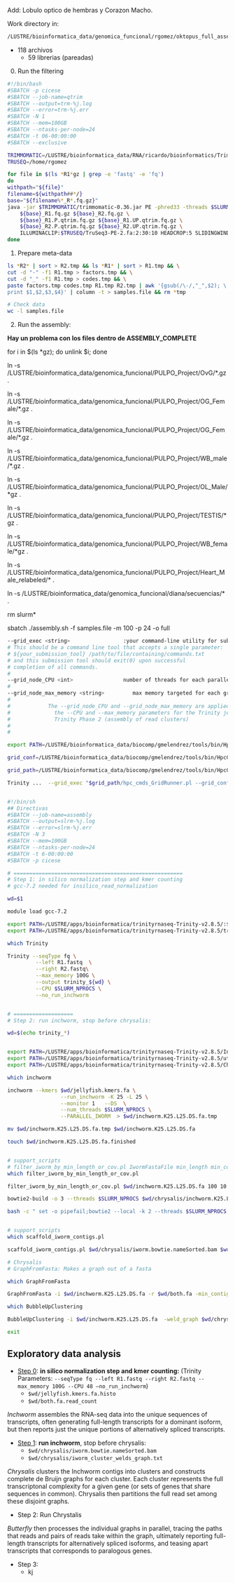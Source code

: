 Add: Lobulo optico de hembras y Corazon Macho.



Work directory in:

```bash
/LUSTRE/bioinformatica_data/genomica_funcional/rgomez/oktopus_full_assembly
```



- 118 archivos
  - 59 librerias (pareadas)



0) Run the filtering

```bash
#!/bin/bash
#SBATCH -p cicese
#SBATCH --job-name=qtrim 
#SBATCH --output=trm-%j.log 
#SBATCH --error=trm-%j.err 
#SBATCH -N 1
#SBATCH --mem=100GB
#SBATCH --ntasks-per-node=24 
#SBATCH -t 06-00:00:00 
#SBATCH --exclusive

TRIMMOMATIC=/LUSTRE/bioinformatica_data/RNA/ricardo/bioinformatics/Trimmomatic-0.36
TRUSEQ=/home/rgomez

for file in $(ls *R1*gz | grep -e 'fastq' -e 'fq') 
do 
withpath="${file}"
filename=${withpath##*/}
base="${filename%*_R*.fq.gz}" 
java -jar $TRIMMOMATIC/trimmomatic-0.36.jar PE -phred33 -threads $SLURM_NPROCS \
    ${base}_R1.fq.gz ${base}_R2.fq.gz \
    ${base}_R1.P.qtrim.fq.gz ${base}_R1.UP.qtrim.fq.gz \
    ${base}_R2.P.qtrim.fq.gz ${base}_R2.UP.qtrim.fq.gz \
    ILLUMINACLIP:$TRUSEQ/TruSeq3-PE-2.fa:2:30:10 HEADCROP:5 SLIDINGWINDOW:4:15 MINLEN:36 LEADING:5 TRAILING:5
done
```

1) Prepare meta-data

```bash
ls *R2* | sort > R2.tmp && ls *R1* | sort > R1.tmp && \
cut -d "-" -f1 R1.tmp > factors.tmp && \
cut -d "_" -f1 R1.tmp > codes.tmp && \
paste factors.tmp codes.tmp R1.tmp R2.tmp | awk '{gsub(/\-/,"_",$2); \
print $1,$2,$3,$4}' | column -t > samples.file && rm *tmp

# Check data
wc -l samples.file

```

2) Run the assembly:

**Hay un problema con los files dentro de ASSEMBLY_COMPLETE**

for i in $(ls *gz); do unlink $i; done



ln -s /LUSTRE/bioinformatica_data/genomica_funcional/PULPO_Project/OvG/*.gz .

ln -s /LUSTRE/bioinformatica_data/genomica_funcional/PULPO_Project/OG_Female/*.gz .

ln -s /LUSTRE/bioinformatica_data/genomica_funcional/PULPO_Project/OG_Female/*.gz .

ln -s /LUSTRE/bioinformatica_data/genomica_funcional/PULPO_Project/WB_male/*.gz .

ln -s /LUSTRE/bioinformatica_data/genomica_funcional/PULPO_Project/OL_Male/*gz .

ln -s /LUSTRE/bioinformatica_data/genomica_funcional/PULPO_Project/TESTIS/*gz .

ln -s /LUSTRE/bioinformatica_data/genomica_funcional/PULPO_Project/WB_female/*gz .

ln -s /LUSTRE/bioinformatica_data/genomica_funcional/PULPO_Project/Heart_Male_relabeled/* .

ln -s /LUSTRE/bioinformatica_data/genomica_funcional/diana/secuencias/* .



rm slurm*

sbatch ./assembly.sh -f samples.file -m 100 -p 24 -o full



```bash
--grid_exec <string>                 :your command-line utility for submitting jobs to the grid.
# This should be a command line tool that accepts a single parameter:
# ${your_submission_tool} /path/to/file/containing/commands.txt
# and this submission tool should exit(0) upon successful 
# completion of all commands.
#
--grid_node_CPU <int>                number of threads for each parallel process to leverage. (default: 1)
#
--grid_node_max_memory <string>         max memory targeted for each grid node. (default: 1G)
#
#            The --grid_node_CPU and --grid_node_max_memory are applied as 
#              the --CPU and --max_memory parameters for the Trinity jobs run in 
#              Trinity Phase 2 (assembly of read clusters)
#
#

export PATH=/LUSTRE/bioinformatica_data/biocomp/gmelendrez/tools/bin/HpcGridRunner:$PATH

grid_conf=/LUSTRE/bioinformatica_data/biocomp/gmelendrez/tools/bin/HpcGridRunner/hpc_conf/SLURM.test.conf

grid_path=/LUSTRE/bioinformatica_data/biocomp/gmelendrez/tools/bin/HpcGridRunner/

Trinity ...  --grid_exec "$grid_path/hpc_cmds_GridRunner.pl --grid_conf $grid_conf -c"



```



```bash
#!/bin/sh
## Directivas
#SBATCH --job-name=assembly
#SBATCH --output=slrm-%j.log
#SBATCH --error=slrm-%j.err
#SBATCH -N 3
#SBATCH --mem=100GB
#SBATCH --ntasks-per-node=24
#SBATCH -t 6-00:00:00
#SBATCH -p cicese

# ======================================================
# Step 1: in silico normalization step and kmer counting
# gcc-7.2 needed for insilico_read_normalization

wd=$1

module load gcc-7.2

export PATH=/LUSTRE/apps/bioinformatica/trinityrnaseq-Trinity-v2.8.5/:$PATH
export PATH=/LUSTRE/apps/bioinformatica/trinityrnaseq-Trinity-v2.8.5/trinity-plugins/jellyfish-2.2.6/bin/:$PATH

which Trinity

Trinity --seqType fq \
         --left R1.fastq  \
         --right R2.fastq\
         --max_memory 100G \
         --output trinity_${wd} \
         --CPU $SLURM_NPROCS \
         --no_run_inchworm


# ===================
# Step 2: run inchworm, stop before chrysalis:

wd=$(echo trinity_*)


export PATH=/LUSTRE/apps/bioinformatica/trinityrnaseq-Trinity-v2.8.5/Inchworm/bin/:$PATH
export PATH=/LUSTRE/apps/bioinformatica/trinityrnaseq-Trinity-v2.8.5/util/support_scripts/:$PATH
export PATH=/LUSTRE/apps/bioinformatica/trinityrnaseq-Trinity-v2.8.5/Chrysalis/bin/:$PATH

which inchworm

inchworm --kmers $wd/jellyfish.kmers.fa \
				 --run_inchworm -K 25 -L 25 \
				 --monitor 1   --DS  \
				 --num_threads $SLURM_NPROCS \
				 --PARALLEL_IWORM  > $wd/inchworm.K25.L25.DS.fa.tmp

mv $wd/inchworm.K25.L25.DS.fa.tmp $wd/inchworm.K25.L25.DS.fa

touch $wd/inchworm.K25.L25.DS.fa.finished


# support_scripts
# filter_iworm_by_min_length_or_cov.pl IwormFastaFile min_length min_cov
which filter_iworm_by_min_length_or_cov.pl

filter_iworm_by_min_length_or_cov.pl $wd/inchworm.K25.L25.DS.fa 100 10 > $wd/chrysalis/inchworm.K25.L25.DS.fa.min100

bowtie2-build -o 3 --threads $SLURM_NPROCS $wd/chrysalis/inchworm.K25.L25.DS.fa.min100 $wd/chrysalis/inchworm.K25.L25.DS.fa.min100 1>/dev/null

bash -c " set -o pipefail;bowtie2 --local -k 2 --threads $SLURM_NPROCS -f --score-min G,46,0 -x $wd/chrysalis/inchworm.K25.L25.DS.fa.min100 $wd/both.fa | samtools view -@ $SLURM_NPROCS -F4 -Sb - | samtools sort -m 2236962133 -@ $SLURM_NPROCS -no - - > $wd/chrysalis/iworm.bowtie.nameSorted.bam"


# support_scripts
which scaffold_iworm_contigs.pl

scaffold_iworm_contigs.pl $wd/chrysalis/iworm.bowtie.nameSorted.bam $wd/inchworm.K25.L25.DS.fa > $wd/chrysalis/iworm_scaffolds.txt

# Chrysalis
# GraphFromFasta: Makes a graph out of a fasta

which GraphFromFasta

GraphFromFasta -i $wd/inchworm.K25.L25.DS.fa -r $wd/both.fa -min_contig_length 200 -min_glue 2 -glue_factor 0.05 -min_iso_ratio 0.05 -t 24 -k 24 -kk 48  -scaffolding $wd/chrysalis/iworm_scaffolds.txt  > $wd/chrysalis/iworm_cluster_welds_graph.txt

which BubbleUpClustering

BubbleUpClustering -i $wd/inchworm.K25.L25.DS.fa  -weld_graph $wd/chrysalis/iworm_cluster_welds_graph.txt -min_contig_length 200  > $wd/chrysalis/GraphFromIwormFasta.out

exit

```



## Exploratory data analysis 

- <u>Step 0</u>: **in silico normalization step and kmer counting:**  (Trinity Parameters:   `--seqType fq --left R1.fastq --right R2.fastq --max_memory 100G --CPU 48 —no_run_inchworm`)
  - `$wd/jellyfish.kmers.fa.histo`
  - `$wd/both.fa.read_count`

*Inchworm* assembles the RNA-seq data into the unique sequences of transcripts, often generating full-length transcripts for a dominant isoform, but then reports just the unique portions of alternatively spliced transcripts.

- <u>Step 1</u>: **run inchworm**, stop before chrysalis:
  - `$wd/chrysalis/iworm.bowtie.nameSorted.bam`
  - `$wd/chrysalis/iworm_cluster_welds_graph.txt`

*Chrysalis* clusters the Inchworm contigs into clusters and constructs complete de Bruijn graphs for each cluster. Each cluster represents the full transcriptonal complexity for a given gene (or sets of genes that share sequences in common). Chrysalis then partitions the full read set among these disjoint graphs.

- Step 2: Run Chrystalis



*Butterfly* then processes the individual graphs in parallel, tracing the paths that reads and pairs of reads take within the graph, ultimately reporting full-length transcripts for alternatively spliced isoforms, and teasing apart transcripts that corresponds to paralogous genes.

- Step 3: 
  - kj



